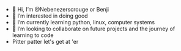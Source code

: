 - 👋 Hi, I’m @Nebenezerscrouge or Benji
- 👀 I’m interested in doing good
- 🌱 I’m currently learning python, linux, computer systems
- 💞️ I’m looking to collaborate on future projects and the journey of learning to code
- Pitter patter let's get at 'er

<!---
Nebenezerscrouge/Nebenezerscrouge is a ✨ special ✨ repository because its `README.md` (this file) appears on your GitHub profile.
You can click the Preview link to take a look at your changes.
--->
